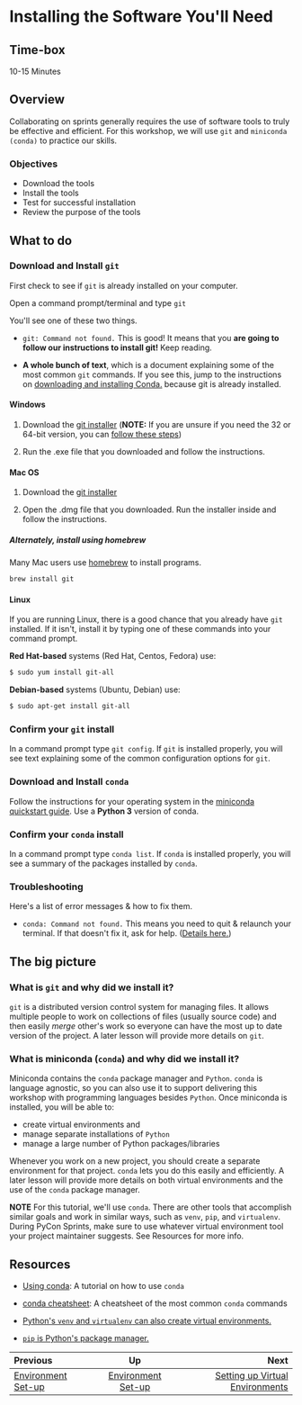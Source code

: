# Installing the Software You'll Need


## Time-box

10-15 Minutes


## Overview

Collaborating on sprints generally requires the use of software tools to truly be effective and efficient. For this workshop, we will use `git` and `miniconda (conda)` to practice our skills. 

### Objectives

* Download the tools
* Install the tools
* Test for successful installation
* Review the purpose of the tools

## What to do

### Download and Install `git`

First check to see if `git` is already installed on your computer.

Open a command prompt/terminal and type `git`

You'll see one of these two things.

- `git: Command not found.` This is good! It means that you **are going to follow our instructions to install git!** Keep reading.

- **A whole bunch of text**, which is a document explaining some of the most common `git` commands. If you see this, jump to the instructions on [downloading and installing Conda.](#download-and-install-conda) because git is already installed.


#### Windows

1. Download the [git installer](https://git-scm.com/downloads) (**NOTE:** If you are unsure if you need the 32 or 64-bit version, you can [follow these steps](https://support.microsoft.com/en-us/help/15056/windows-7-32-64-bit-faq))

3. Run the .exe file that you downloaded and follow the instructions.

#### Mac OS

1. Download the [git installer](https://git-scm.com/downloads)

2. Open the .dmg file that you downloaded. Run the installer inside and follow the instructions.

##### Alternately, install using homebrew

Many Mac users use [homebrew](http://brew.sh/) to install programs.

```bash
brew install git
```

#### Linux

If you are running Linux, there is a good chance that you already have `git` installed. If it isn't, install it by typing one of these commands into your command prompt.

**Red Hat-based** systems (Red Hat, Centos, Fedora) use:

```bash
$ sudo yum install git-all
```

**Debian-based** systems (Ubuntu, Debian) use:

```bash
$ sudo apt-get install git-all
```

### Confirm your `git` install

In a command prompt type `git config`. If `git` is installed properly, you will see text explaining some of the common configuration options for `git`.

### Download and Install `conda`

Follow the instructions for your operating system in the [miniconda quickstart guide](http://conda.pydata.org/docs/install/quick.html). Use a **Python 3** version of conda.

### Confirm your `conda` install

In a command prompt type `conda list`. If `conda` is installed properly, you will see a summary of the packages installed by `conda`.

### Troubleshooting

Here's a list of error messages & how to fix them.

- `conda: Command not found.` This means you need to quit & relaunch your terminal. If that doesn't fix it, ask for help. ([Details here.](https://unix.stackexchange.com/questions/86012/what-is-the-purpose-of-the-hash-command))

## The big picture

### What is `git` and why did we install it?

`git` is a distributed version control system for managing files. It allows multiple people to work on collections of files (usually source code) and then easily *merge* other's work so everyone can have the most up to date version of the project. A later lesson will provide more details on `git`.

### What is miniconda (`conda`) and why did we install it?

Miniconda contains the `conda` package manager and `Python`. `conda` is language agnostic, so you can also use it to support delivering this workshop with programming languages besides `Python`. Once miniconda is installed, you will be able to: 

* create virtual environments and 
* manage separate installations of `Python` 
* manage a large number of Python packages/libraries

Whenever you work on a new project, you should create a separate environment for that project. `conda` lets you do this easily and efficiently. A later lesson will provide more details on both virtual environments and the use of the `conda` package manager.

**NOTE** For this tutorial, we'll use `conda`. There are other tools that accomplish similar goals and work in similar ways, such as `venv`, `pip`, and `virtualenv`. During PyCon Sprints, make sure to use whatever virtual environment tool your project maintainer suggests. See Resources for more info.

## Resources

* [Using conda](http://conda.pydata.org/docs/using/index.html): A tutorial on how to use `conda`

* [conda cheatsheet](https://conda.io/docs/_downloads/conda-cheatsheet.pdf): A cheatsheet of the most common `conda` commands

* [Python's `venv` and `virtualenv` can also create virtual environments.](http://stackoverflow.com/questions/41573587/what-is-the-difference-between-venv-pyvenv-pyenv-virtualenv-virtualenvwrappe)

* [`pip` is Python's package manager.](https://en.wikipedia.org/wiki/Pip_(package_manager))


| Previous | Up | Next |
|:---------|:---:|-----:|
| [Environment Set-up](./environment_overview.md) | [Environment Set-up](./environment_overview.md) | [Setting up Virtual Environments](./virtual_environments.md) |
